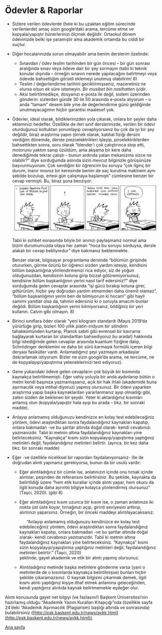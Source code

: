 # Ödevler & Raporlar
* Sizlere verilen ödevlerde (hele ki bu uzaktan eğitim sürecinde verilenlerde) amaç sizin google’daki arama, tercüme etme ve kopyala/yapıştır hünerlerinizi ölçmek değildir. Ortaokul dönem ödevinizde belki işe yaramıştır ama akademik ortamda bu ciddi bir suçtur.
* Diğer hocalarınızda sorun olmayabilir ama benim derslerim özelinde:
   * Sınavdan / ödev teslim tarihinden bir gün öncesi – bir gün sonrası aralığında sınav veya ödeve dair bir şey sormayın (tabii ki teknik konular dışında – örneğin sınavın nerede yapılacağını belirtmeyi veya ödevde bahsettiğim görseli eklemeyi unutmuş olabilirim! 8)
   * Teslim / değerlendirme tarihini geciktirmişseniz, mazeretiniz ne olursa olsun ek süre istemeyin. _Bir musibet bin nasihatten iyidir_.
   *  Aksi belirtilmedikçe, dosyanızı e-posta ile değil, sistem üzerinden gönderin: sizlerden günde 30 ile 50 arasında e-posta alıyorum – o anda “tamam” desem bile yine de değerlendirme günü geldiğinde unutmayacağımın hiçbir garantisi maalesef yok.
* Ödevler, ideal olarak, bildiklerinizden yola çıkarak, onlara bir şeyler daha ekleminizi hedefler. Özellikle de ileri sınıf derslerinizde, verilen bir ödevi oturduğunuz koltuktan yorumlayıp cevaplıyorsanız bu çok da iyi bir şey değildir, biraz araştırma yapın (örnek olarak, katıhal fiziği dersini verdiğim dönemde, derste piezoelektrikleri işleyip, piroelektriklerden bahsettikten sonra, soru olarak “blender’ı çok çalıştırınca stop etti, motorunu yaktım sanıp üzüldüm, ama akşama bir kere daha denediğimde tekrar çalıştı – bunun ardında yatan mekanizma sizce ne olabilir?” diye sorduğumda aslında sizin mevcut bilginizle görüşünüze başvurmuyorum. Çok sevdiğim bir öğrencim bu soruyu “çok ilginç bir durum, inanır mısınız bir keresinde benim de saç kurutma makinem aynı şekilde bozulup, ertesi gün çalışmaya başlamıştı” cümlesine benzer bir cevap vermişti. Bu, biraz şuna benziyor:
![Bill Watterson, Calvin and Hobbes](images/calvin.png)

  Tabii ki sohbet esnasında böyle bir anınızı paylaşmanız normal ama bizim durumumuzda olaya her zaman “hoca bu soruyu sorduysa, dersle alakalı bir cevap bekliyordur” diye bakmanız beklenmekte.
	
  Benzer olarak, bilgisayar programlama dersinde “bölümün girişinde otururken, görme özürlü bir öğrenci sizden yardım isteyip, kendisini bölüm başkanlığına yönlendirmenizi rica ediyor, siz de yoğun olduğunuzdan, kendisinin koluna girip bizzat götüremiyorsunuz, kendisine bölüm başkanlığının yerini nasıl tarif edersiniz?” diye sorduğumda gelen cevaplar arasında “işi gücü bırakıp koluna girer, götürürüm, hiçbir şey doğrudan yardım etmemden daha önemli olamaz”, “bölüm başkanlığının yerini ben de bilmiyorum ki hocam” gibi hayli samimi yanıtlar olsa da, tahmin edersiniz ki o soruyla amacım bunlar değildi. Bölüm başkanlığının yerini bilmiyorsanız, bildiğiniz bir yeri kullanın. Calvin gibi olmayın. 8)
* Birinci sınıflara ödev olarak “yeni kilogram standardı (Mayıs 2019’da yürürlüğe girip, bizleri 100 yıllık platin-iridyum bir silindirin tahakkümünden kurtarıp, Planck sabiti gibi evrensel bir kavrama bağlayarak kurtaran bir standarttan bahsediyoruz bu arada!) hakkında bilgi istediğimde gelen cevaplar arasında kuantum fiziğine dalıp, Schrödinger denklemini ve daha bir sürü karmaşık formülü içeren bilgi deryası fasiküller vardı. Anlamadığınız şeyi yazmayın arkadaşlar (tekrarlamak istiyorum: Bizler ne sizin google’da arama, ne tercüme, ne de kopyalayıp/yapıştırma yeteneklerinizi test ediyoruz).
* Gene yukarıdaki ödeve gelen cevapların çok büyük bir kısmında kaynakça belirtilmemişti. Eğer vahiy yoluyla bir anda aydınlanıp bütün o metni kendi başınıza yazmamışsanız, açık bir hak ihlali (akademide buna aşırmacılık veya intihal diyoruz) yapmış olursunuz. Bir ödevi yaparken araştırma yapıp başka kaynaklardan yararlanmanız ayıp olmadığı gibi, zaten sizden de beklenen bir şeydir. Yeter ki aktardığınız kısımları anlamış olun (kopyala/yapıştır hala ayıp bu arada – bkz. bir sonraki madde).
* Anlayıp anlamamış olduğunuzu kendinizce en kolay test edebileceğiniz yöntem, ödevi araştırdıktan sonra faydalandığınız kaynakları kapatıp, onlara bakmadan -ve bu şartlar altında doğal olarak- kendi cevabınızı yazmanızdır. Tabii ki metnin altına faydalandığınız kaynakları yine belirteceksiniz. “Kaynakça” kısmı sizin kopyalayıp/yapıştırma yaptığınız metinleri değil, faydalandığınız metinleri belirtir. (ayrıca, bir kez daha bkz. bir sonraki madde)
* Eğer -ve özellikle niceliksel bir rapordan faydalanıyorsanız- ille de doğrudan alıntı yapmanız gerekiyorsa, bunun da bir usulü vardır:
  * Eğer alıntıladığınız bir cümle ise, anlatınızın içinde onu tırnak içinde alıntılar, peşinden de referansını belirtirsiniz. Bu şekilde, kaynakta da belirtildiği üzere “hem etik kurallar içinde alıntı yapar, hem okuru da ilgili konuda daha ayrıntılı bilgiye kolayca yönlendirmiş olursunuz” (Taşcı, 2020). (gibi 8)
  * Eğer alıntıladığınız kısım uzunca bir kısım ise, o zaman anlatınıza iki nokta üst üste koyar, tırnağınızı açıp, girinti seviyesini arttırıp, alıntınızı yaparsınız. Örneğin, bir önceki maddeyi alıntılayacaksanız:
    
    &nbsp;&nbsp;&nbsp;&nbsp;&nbsp;&nbsp;“Anlayıp anlamamış olduğunuzu kendinizce en kolay test edebileceğiniz yöntem, ödevi araştırdıktan sonra faydalandığınız kaynakları kapatıp, onlara bakmadan -ve bu şartlar altında doğal olarak- kendi cevabınızı yazmanızdır. Tabii ki metnin altına faydalandığınız kaynakları yine belirteceksiniz. “Kaynakça” kısmı sizin kopyalayıp/yapıştırma yaptığınız metinleri değil, faydalandığınız metinleri belirtir.” (Taşcı, 2020)
<br>şeklinde, gayet akademik ve etik bir alıntı yapmış olursunuz.
  * Alıntıladığınız metinde başka metinlere gönderme varsa (yani o metinlerde de o kısımlarda kaynakça belirtilmişse) bunları hiçbir şekilde çıkaramazsınız. O kaynak bilgisini çıkarmak demek, ilgili kısmı alıntı yaptığınız kişiye ithaf etmek anlamına geleceğinden, kendi yaptığınız alıntıda kaynak belirtmemekle eşdeğer olur.
      
Alıntı konusunda gayet net bilgiyi (ve fazlasını!) Başkent Üniversitesi’nin hazırlamış olduğu “Akademik Yazım Kuralları Kitapçığı”nda (özellikle sayfa 24’deki “Akademik Aşırmacılık (Plagiarism) başlığı altında ve sonrasında) bulabilirsiniz
       ([http://psk.baskent.edu.tr/news/aykk.html](http://psk.baskent.edu.tr/news/aykk.html)).

[Ana sayfa](README.md)
